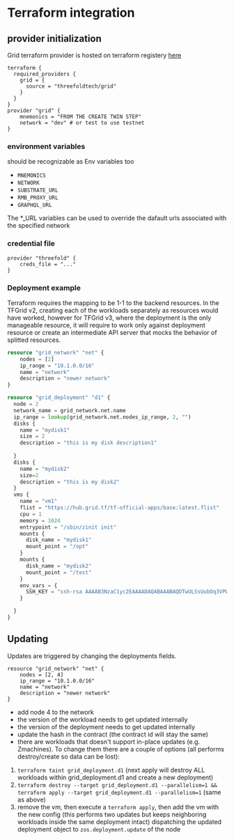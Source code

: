 # Terraform integration

## provider initialization
Grid terraform provider is hosted on terraform registery [here](https://registry.terraform.io/providers/threefoldtech/grid/latest/docs?pollNotifications=true) 

```
terraform {
  required_providers {
    grid = {
      source = "threefoldtech/grid"
    }
  }
}
provider "grid" {
    mnemonics = "FROM THE CREATE TWIN STEP"
    network = "dev" # or test to use testnet
}
```
### environment variables
should be recognizable as Env variables too
- `MNEMONICS`
- `NETWORK`
- `SUBSTRATE_URL` 
- `RMB_PROXY_URL`
- `GRAPHQL_URL`

The *_URL variables can be used to override the dafault urls associated with the specified network
### credential file

```
provider "threefold" {
    creds_file = "..."
}

```

### Deployment example

Terraform requires the mapping to be 1-1 to the backend resources. In the TFGrid v2, creating each of the workloads separately as resources would have worked, however for TFGrid v3, where the deployment is the only manageable resource, it will require to work only against deployment resource or create an intermediate API server that mocks the behavior of splitted resources.

```terraform
resource "grid_network" "net" {
    nodes = [2]
    ip_range = "10.1.0.0/16"
    name = "network"
    description = "newer network"
}

resource "grid_deployment" "d1" {
  node = 2
  network_name = grid_network.net.name
  ip_range = lookup(grid_network.net.nodes_ip_range, 2, "")
  disks {
    name = "mydisk1"
    size = 2
    description = "this is my disk description1"
    
  }
  disks {
    name = "mydisk2"
    size=2
    description = "this is my disk2"
  }
  vms {
    name = "vm1"
    flist = "https://hub.grid.tf/tf-official-apps/base:latest.flist"
    cpu = 1
    memory = 1024
    entrypoint = "/sbin/zinit init"
    mounts {
      disk_name = "mydisk1"
      mount_point = "/opt"
    }
    mounts {
      disk_name = "mydisk2"
      mount_point = "/test"
    }
    env_vars = {
      SSH_KEY = "ssh-rsa AAAAB3NzaC1yc2EAAAADAQABAAABAQDTwULSsUubOq3VPWL6cdrDvexDmjfznGydFPyaNcn7gAL9lRxwFbCDPMj7MbhNSpxxHV2+/iJPQOTVJu4oc1N7bPP3gBCnF51rPrhTpGCt5pBbTzeyNweanhedkKDsCO2mIEh/92Od5Hg512dX4j7Zw6ipRWYSaepapfyoRnNSriW/s3DH/uewezVtL5EuypMdfNngV/u2KZYWoeiwhrY/yEUykQVUwDysW/xUJNP5o+KSTAvNSJatr3FbuCFuCjBSvageOLHePTeUwu6qjqe+Xs4piF1ByO/6cOJ8bt5Vcx0bAtI8/MPApplUU/JWevsPNApvnA/ntffI+u8DCwgP"
    }

  }
}
```

## Updating

Updates are triggered by changing the deployments fields.
```
resource "grid_network" "net" {
    nodes = [2, 4]
    ip_range = "10.1.0.0/16"
    name = "network"
    description = "newer network"
}

```

- add node 4 to the network
- the version of the workload needs to get updated internally
- the version of the deployment needs to get updated internally
- update the hash in the contract (the contract id will stay the same)
- there are workloads that doesn't support in-place updates (e.g. Zmachines). To change them there are a couple of options (all performs destroy/create so data can be lost):
1. `terraform taint grid_deployment.d1` (next apply will destroy ALL workloads within grid_deployment.d1 and create a new deployment)
2. `terraform destroy --target grid_deployment.d1 --parallelism=1 && terraform apply --target grid_deployment.d1 --parallelism=1` (same as above)
3. remove the vm, then execute a `terraform apply`, then add the vm with the new config (this performs two updates but keeps neighboring workloads inside the same deployment intact)
dispatching the updated deployment object to `zos.deployment.update` of the node 